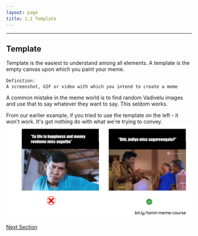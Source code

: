 ```yaml
---
layout: page
title: 1.1 Template
---
```

---

## Template
Template is the easiest to understand among all elements. A template is the empty canvas upon which you paint your meme.

~~~
Definition:
A screenshot, GIF or video with which you intend to create a meme
~~~

A common mistake in the meme world is to find random Vadivelu images and use that to say whatever they want to say. This seldom works.

From our earlier example, if you tried to use the template on the left - it won't work. It's got nothing do with what we're trying to convey.
![](/images/anatomy/template.png)

<a href = '/12-copy/' class ='nav-button'> Next Section </a>
